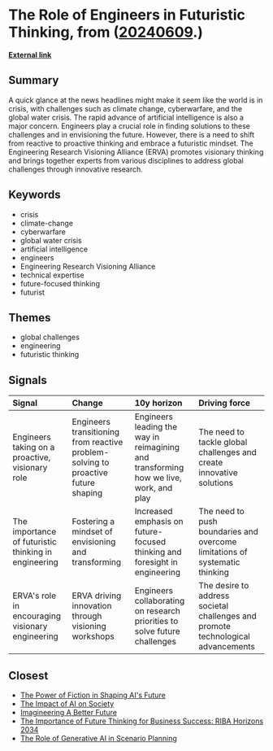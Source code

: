 # __The Role of Engineers in Futuristic Thinking__, from ([20240609](https://kghosh.substack.com/p/20240609).)

__[External link](https://spectrum.ieee.org/engineering-needs-more-futurists)__



## Summary

A quick glance at the news headlines might make it seem like the world is in crisis, with challenges such as climate change, cyberwarfare, and the global water crisis. The rapid advance of artificial intelligence is also a major concern. Engineers play a crucial role in finding solutions to these challenges and in envisioning the future. However, there is a need to shift from reactive to proactive thinking and embrace a futuristic mindset. The Engineering Research Visioning Alliance (ERVA) promotes visionary thinking and brings together experts from various disciplines to address global challenges through innovative research.

## Keywords

* crisis
* climate-change
* cyberwarfare
* global water crisis
* artificial intelligence
* engineers
* Engineering Research Visioning Alliance
* technical expertise
* future-focused thinking
* futurist

## Themes

* global challenges
* engineering
* futuristic thinking

## Signals

| Signal                                               | Change                                                                            | 10y horizon                                                                           | Driving force                                                                    |
|:-----------------------------------------------------|:----------------------------------------------------------------------------------|:--------------------------------------------------------------------------------------|:---------------------------------------------------------------------------------|
| Engineers taking on a proactive, visionary role      | Engineers transitioning from reactive problem-solving to proactive future shaping | Engineers leading the way in reimagining and transforming how we live, work, and play | The need to tackle global challenges and create innovative solutions             |
| The importance of futuristic thinking in engineering | Fostering a mindset of envisioning and transforming                               | Increased emphasis on future-focused thinking and foresight in engineering            | The need to push boundaries and overcome limitations of systematic thinking      |
| ERVA's role in encouraging visionary engineering     | ERVA driving innovation through visioning workshops                               | Engineers collaborating on research priorities to solve future challenges             | The desire to address societal challenges and promote technological advancements |

## Closest

* [The Power of Fiction in Shaping AI's Future](026067bce7eb8accee127cf0cac4dfa5)
* [The Impact of AI on Society](87709d0e31dee725ec1f54b7f4facbc4)
* [Imagineering A Better Future](c8574c3fabcddaff47072c5b93a50476)
* [The Importance of Future Thinking for Business Success: RIBA Horizons 2034](c2abad74235592be57f8c06ae6f217d9)
* [The Role of Generative AI in Scenario Planning](eb3b989221a954bad78ff582adfacdba)